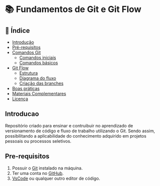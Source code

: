# 📚 Fundamentos de Git e Git Flow

## 📁 Índice

- [Introdução](#introducao)
- [Pré-requisitos](#pre-requisitos)
- [Comandos Git](#comandos-git)
    - [Comandos iniciais](#comandos-inicias)
    - [Comandos básicos](#comandos-basicos)
- [Git Flow](#git-flow)
    - [Estrutura](#estrutura)
    - [Diagrama do fluxo](#diagrama-do-fluxo)
    - [Criação das branches](#criacao-das-branches)
- [Boas práticas](#boas-praticas)
- [Materiais Complementares](#materiais-complementares)
- [Licença](#licenca)

## Introducao

Repositório criado para ensinar e contruibuir no aprendizado de versionamento de código e fluxo de trabalho utilizando o Git. Sendo assim, possibilitando a aplicabilidade do conhecimento adquirido em projetos pessoais ou processos seletivos.

## Pre-requisitos

1. Possuir o [Git](https://git-scm.com/downloads) instalado na máquina.
2. Ter uma conta no [GitHub](https://github.com).
3. [VsCode](https://code.visualstudio.com) ou qualquer outro editor de código.
